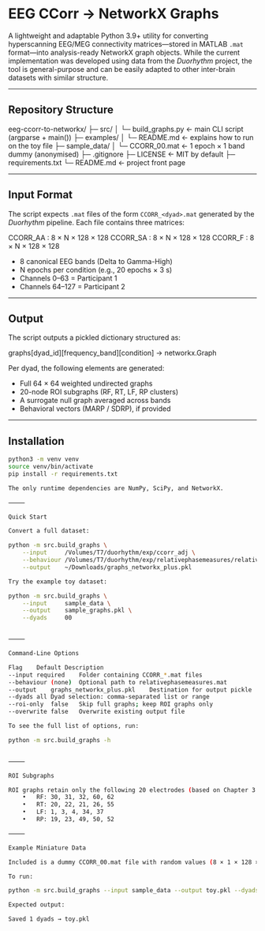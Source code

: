 # EEG CCorr → NetworkX Graphs

A lightweight and adaptable Python 3.9+ utility for converting hyperscanning EEG/MEG connectivity matrices—stored in MATLAB `.mat` format—into analysis-ready NetworkX graph objects. 
While the current implementation was developed using data from the *Duorhythm* project, the tool is general-purpose and can be easily adapted to other inter-brain datasets with similar structure.

---

## Repository Structure

eeg-ccorr-to-networkx/
├─ src/
│  └─ build_graphs.py          ← main CLI script (argparse + main())
├─ examples/
│  └─ README.md                ← explains how to run on the toy file
├─ sample_data/
│  └─ CCORR_00.mat             ← 1 epoch × 1 band dummy (anonymised)
├─ .gitignore
├─ LICENSE                     ← MIT by default
├─ requirements.txt
└─ README.md                   ← project front page

---

## Input Format

The script expects `.mat` files of the form `CCORR_<dyad>.mat` generated by the *Duorhythm* pipeline. Each file contains three matrices:

CCORR_AA : 8 × N × 128 × 128
CCORR_SA : 8 × N × 128 × 128
CCORR_F  : 8 × N × 128 × 128

- 8 canonical EEG bands (Delta to Gamma-High)
- N epochs per condition (e.g., 20 epochs × 3 s)
- Channels 0–63 = Participant 1
- Channels 64–127 = Participant 2

---

## Output

The script outputs a pickled dictionary structured as:

graphs[dyad_id][frequency_band][condition] → networkx.Graph

Per dyad, the following elements are generated:

- Full 64 × 64 weighted undirected graphs
- 20-node ROI subgraphs (RF, RT, LF, RP clusters)
- A surrogate null graph averaged across bands
- Behavioral vectors (MARP / SDRP), if provided

---

## Installation

```bash
python3 -m venv venv
source venv/bin/activate
pip install -r requirements.txt

The only runtime dependencies are NumPy, SciPy, and NetworkX.

⸻

Quick Start

Convert a full dataset:

python -m src.build_graphs \
    --input     /Volumes/T7/duorhythm/exp/ccorr_adj \
    --behaviour /Volumes/T7/duorhythm/exp/relativephasemeasures/relativephasemeasures.mat \
    --output    ~/Downloads/graphs_networkx_plus.pkl

Try the example toy dataset:

python -m src.build_graphs \
    --input     sample_data \
    --output    sample_graphs.pkl \
    --dyads     00


⸻

Command-Line Options

Flag	Default	Description
--input	required	Folder containing CCORR_*.mat files
--behaviour	(none)	Optional path to relativephasemeasures.mat
--output	graphs_networkx_plus.pkl	Destination for output pickle
--dyads	all	Dyad selection: comma-separated list or range
--roi-only	false	Skip full graphs; keep ROI graphs only
--overwrite	false	Overwrite existing output file

To see the full list of options, run:

python -m src.build_graphs -h


⸻

ROI Subgraphs

ROI graphs retain only the following 20 electrodes (based on Chapter 3 of Loh, 2025):
	•	RF: 30, 31, 32, 60, 62
	•	RT: 20, 22, 21, 26, 55
	•	LF: 1, 3, 4, 34, 37
	•	RP: 19, 23, 49, 50, 52

⸻

Example Miniature Data

Included is a dummy CCORR_00.mat file with random values (8 × 1 × 128 × 128) for testing.

To run:

python -m src.build_graphs --input sample_data --output toy.pkl --dyads 00

Expected output:

Saved 1 dyads → toy.pkl
